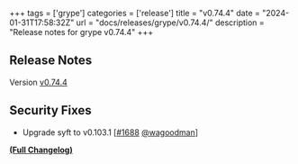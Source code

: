 +++
tags = ['grype']
categories = ['release']
title = "v0.74.4"
date = "2024-01-31T17:58:32Z"
url = "docs/releases/grype/v0.74.4/"
description = "Release notes for grype v0.74.4"
+++

## Release Notes

Version [v0.74.4](https://github.com/anchore/grype/releases/tag/v0.74.4)

## Security Fixes

- Upgrade syft to v0.103.1 [[#1688](https://github.com/anchore/grype/pull/1688) [@wagoodman](https://github.com/wagoodman)]

**[(Full Changelog)](https://github.com/anchore/grype/compare/v0.74.3...v0.74.4)**
